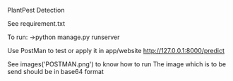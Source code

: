 PlantPest Detection

See requirement.txt

To run:
->python manage.py runserver

Use PostMan to test or apply it in app/website
http://127.0.0.1:8000/predict

See images('POSTMAN.png') to know how to run
The image which is to be send should be in base64 format

